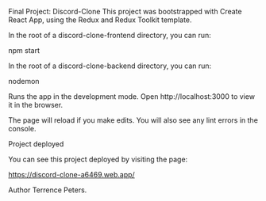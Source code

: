 Final Project: Discord-Clone
This project was bootstrapped with Create React App, using the Redux and Redux Toolkit template.

In the root of a discord-clone-frontend directory, you can run:

npm start

In the root of a discord-clone-backend directory, you can run:

nodemon

Runs the app in the development mode. Open http://localhost:3000 to view it in the browser.

The page will reload if you make edits. You will also see any lint errors in the console.

Project deployed

You can see this project deployed by visiting the page:

https://discord-clone-a6469.web.app/

Author
Terrence Peters.
